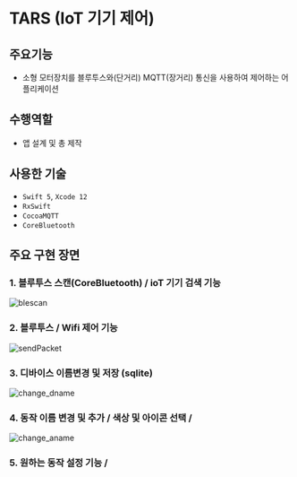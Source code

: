 # TARS (IoT 기기 제어)

## 주요기능

- 소형 모터장치를 블루투스와(단거리) MQTT(장거리) 통신을 사용하여 제어하는 어플리케이션

## 수행역할
- 앱 설계 및 총 제작

## 사용한 기술
- `Swift 5`, `Xcode 12`
- `RxSwift`
- `CocoaMQTT`
- `CoreBluetooth`

## 주요 구현 장면

### 1. 블루투스 스캔(CoreBluetooth) / ioT 기기 검색 기능
![blescan](https://user-images.githubusercontent.com/42457589/132497623-40bbe259-23c9-4a7c-8e85-2cae8aebfa52.gif)
  
### 2. 블루투스  / Wifi 제어 기능
![sendPacket](https://user-images.githubusercontent.com/42457589/132497622-a3af1e94-81d4-4090-8e30-e642fa94a709.gif)
  
### 3. 디바이스 이름변경 및 저장 (sqlite)
![change_dname](https://user-images.githubusercontent.com/42457589/132497612-7337b7d4-b8d2-4dc8-88d3-5b5ceb332306.gif)
  
### 4. 동작 이름 변경 및 추가  / 색상 및 아이콘 선택 / 
![change_aname](https://user-images.githubusercontent.com/42457589/132497626-9e4a1661-9c82-4d9c-9229-4aed6651b401.gif)
  
### 5. 원하는 동작 설정 기능 / 


